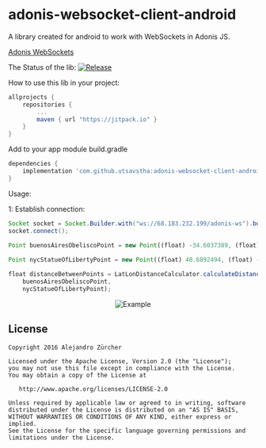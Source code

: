 # adonis-websocket-client-android
A library created for android to work with WebSockets in Adonis JS.


[Adonis WebSockets](https://adonisjs.com/docs/4.1/websocket)

The Status of the lib: 
[![Release](https://jitpack.io/v/utsavstha/adonis-websocket-client-android.svg)](https://jitpack.io/#utsavstha/adonis-websocket-client-android/1.1)

How to use this lib in your project:
```gradle
allprojects {
	repositories {
		...
		maven { url "https://jitpack.io" }
	}
}
```

Add to your app module build.gradle
```gradle
dependencies {
    implementation 'com.github.utsavstha:adonis-websocket-client-android:1.1'
}
```

Usage:

1: Establish connection:
```java
Socket socket = Socket.Builder.with("ws://68.183.232.199/adonis-ws").build();
socket.connect();
```
```javascript
Point buenosAiresObeliscoPoint = new Point((float) -34.6037389, (float) -58.3815704);
        
Point nycStatueOfLibertyPoint = new Point((float) 40.6892494, (float) -74.0445004);

float distanceBetweenPoints = LatLonDistanceCalculator.calculateDistance(
    buenosAiresObeliscoPoint, 
    nycStatueOfLibertyPoint);
```

<p align="center">
  <img src="https://github.com/zurche/my-cool-lib/blob/master/device-2016-06-03-131119.png" alt="Example"/>
</p>

License
--------

    Copyright 2016 Alejandro Zürcher

    Licensed under the Apache License, Version 2.0 (the "License");
    you may not use this file except in compliance with the License.
    You may obtain a copy of the License at

       http://www.apache.org/licenses/LICENSE-2.0

    Unless required by applicable law or agreed to in writing, software
    distributed under the License is distributed on an "AS IS" BASIS,
    WITHOUT WARRANTIES OR CONDITIONS OF ANY KIND, either express or implied.
    See the License for the specific language governing permissions and
    limitations under the License.
